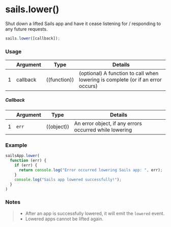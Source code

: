 # sails.lower()

Shut down a lifted Sails app and have it cease listening for / responding to any future requests.



```javascript
sails.lower([callback]);
```


### Usage

|   |          Argument           | Type                | Details
|---| --------------------------- | ------------------- | -----------
| 1 |        callback             | ((function))        | (optional) A function to call when lowering is complete (or if an error occurs)

##### Callback

|   | Argument  | Type         | Details |
|---|-----------|:------------:|---------|
| 1 | `err`     | ((object))   | An error object, if any errors occurred while lowering


### Example

```javascript
sailsApp.lower(
  function (err) {
    if (err) {
      return console.log("Error occurred lowering Sails app: ", err);
    }
    console.log("Sails app lowered successfully!");
  }
)
```

### Notes
> + After an app is successfully lowered, it will emit the `lowered` event.
> + Lowered apps cannot be lifted again.

<docmeta name="displayName" value="sails.lower()">
<docmeta name="pageType" value="method">

